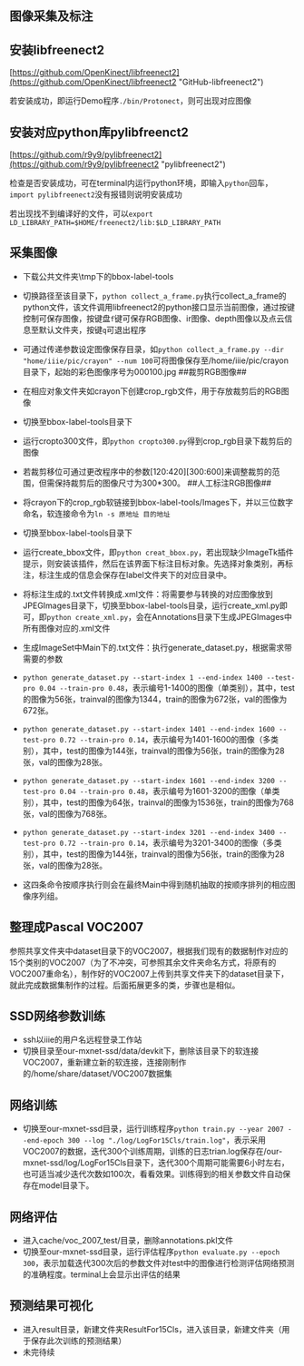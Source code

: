图像采集及标注
------------------------------------
安装libfreenect2
------------------------------------
[https://github.com/OpenKinect/libfreenect2](https://github.com/OpenKinect/libfreenect2 "GitHub-libfreenect2")

若安装成功，即运行Demo程序`./bin/Protonect`，则可出现对应图像

安装对应python库pylibfreenct2
-------------------------------------

[https://github.com/r9y9/pylibfreenect2](https://github.com/r9y9/pylibfreenect2 "pylibfreenect2")

检查是否安装成功，可在terminal内运行python环境，即输入`python`回车，`import pylibfreenect2`没有报错则说明安装成功

若出现找不到编译好的文件，可以`export LD_LIBRARY_PATH=$HOME/freenect2/lib:$LD_LIBRARY_PATH`

采集图像
-------------------------------

- 下载公共文件夹\tmp下的bbox-label-tools
- 切换路径至该目录下，`python collect_a_frame.py`执行collect_a_frame的python文件，该文件调用libfreenect2的python接口显示当前图像，通过按键控制可保存图像，按键盘`f`键可保存RGB图像、ir图像、depth图像以及点云信息至默认文件夹，按键`q`可退出程序
- 可通过传递参数设定图像保存目录，如`python collect_a_frame.py --dir "home/iiie/pic/crayon" --num 100`可将图像保存至/home/iiie/pic/crayon目录下，起始的彩色图像序号为000100.jpg
##裁剪RGB图像##
- 在相应对象文件夹如crayon下创建crop_rgb文件，用于存放裁剪后的RGB图像
- 切换至bbox-label-tools目录下
- 运行cropto300文件，即`python cropto300.py`得到crop_rgb目录下裁剪后的图像
- 若裁剪移位可通过更改程序中的参数[120:420][300:600]来调整裁剪的范围，但需保持裁剪后的图像尺寸为300*300。
##人工标注RGB图像##
- 将crayon下的crop_rgb软链接到bbox-label-tools/Images下，并以三位数字命名，软连接命令为`ln -s 原地址 目的地址`
- 切换至bbox-label-tools目录下
- 运行create_bbox文件，即`python creat_bbox.py`，若出现缺少ImageTk插件提示，则安装该插件，然后在该界面下标注目标对象。先选择对象类别，再标注，标注生成的信息会保存在label文件夹下的对应目录中。

- 将标注生成的.txt文件转换成.xml文件：将需要参与转换的对应图像放到JPEGImages目录下，切换至bbox-label-tools目录，运行create_xml.py即可，即`python create_xml.py`，会在Annotations目录下生成JPEGImages中所有图像对应的.xml文件

- 生成ImageSet中Main下的.txt文件：执行generate_dataset.py，根据需求带需要的参数
 - `python generate_dataset.py --start-index 1 --end-index 1400 --test-pro 0.04 --train-pro 0.48`，表示编号1-1400的图像（单类别），其中，test的图像为56张，trainval的图像为1344，train的图像为672张，val的图像为672张。
 - `python generate_dataset.py --start-index 1401 --end-index 1600 --test-pro 0.72 --train-pro 0.14`，表示编号为1401-1600的图像（多类别），其中，test的图像为144张，trainval的图像为56张，train的图像为28张，val的图像为28张。
 - `python generate_dataset.py --start-index 1601 --end-index 3200 --test-pro 0.04 --train-pro 0.48`，表示编号为1601-3200的图像（单类别），其中，test的图像为64张，trainval的图像为1536张，train的图像为768张，val的图像为768张。
 - `python generate_dataset.py --start-index 3201 --end-index 3400 --test-pro 0.72 --train-pro 0.14`，表示编号为3201-3400的图像（多类别），其中，test的图像为144张，trainval的图像为56张，train的图像为28张，val的图像为28张。
 - 这四条命令按顺序执行则会在最终Main中得到随机抽取的按顺序排列的相应图像序列组。

整理成Pascal VOC2007
---------------------------------

参照共享文件夹中dataset目录下的VOC2007，根据我们现有的数据制作对应的15个类别的VOC2007（为了不冲突，可参照其余文件夹命名方式，将原有的VOC2007重命名），制作好的VOC2007上传到共享文件夹下的dataset目录下，就此完成数据集制作的过程。后面拓展更多的类，步骤也是相似。

SSD网络参数训练
-------------------------------------

- ssh以iiie的用户名远程登录工作站
- 切换目录至our-mxnet-ssd/data/devkit下，删除该目录下的软连接VOC2007，重新建立新的软连接，连接刚制作的/home/share/dataset/VOC2007数据集

网络训练
-------------------------------------

- 切换至our-mxnet-ssd目录，运行训练程序`python train.py --year 2007 --end-epoch 300 --log "./log/LogFor15Cls/train.log"`，表示采用VOC2007的数据，迭代300个训练周期，训练的日志trian.log保存在/our-mxnet-ssd/log/LogFor15Cls目录下，迭代300个周期可能需要6小时左右，也可适当减少迭代次数如100次，看看效果。训练得到的相关参数文件自动保存在model目录下。

网络评估
-------------------------------------

- 进入cache/voc_2007_test/目录，删除annotations.pkl文件
- 切换至our-mxnet-ssd目录，运行评估程序`python evaluate.py --epoch 300`，表示加载迭代300次后的参数文件对test中的图像进行检测评估网络预测的准确程度。terminal上会显示出评估的结果

预测结果可视化
--------------------------------------

- 进入result目录，新建文件夹ResultFor15Cls，进入该目录，新建文件夹（用于保存此次训练的预测结果）
- 未完待续


